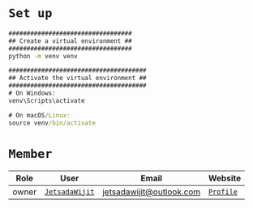 # `Set up`

```cmd
##################################
## Create a virtual environment ##
##################################
python -m venv venv

######################################
## Activate the virtual environment ##
######################################
# On Windows:
venv\Scripts\activate

# On macOS/Linux:
source venv/bin/activate
```

# `Member`

|Role|User|Email|Website|
|-|-|-|-|
|owner|[`JetsadaWijit`](https://github.com/JetsadaWijit)|jetsadawijit@outlook.com|[`Profile`](https://jetsadawijit.github.io)|
